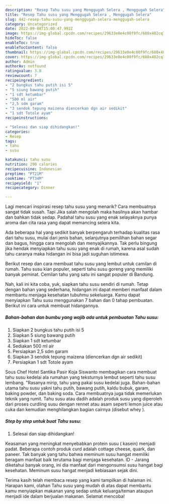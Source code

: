 ```yaml
---
description: "Resep Tahu susu yang Menggugah Selera , Menggugah Selera"
title: "Resep Tahu susu yang Menggugah Selera , Menggugah Selera"
slug: 442-resep-tahu-susu-yang-menggugah-selera-menggugah-selera
category: Uncategorized
date: 2022-09-08T15:00:47.992Z
image: https://img-global.cpcdn.com/recipes/29633e0e4c00f9fc/680x482cq70/tahu-susu-foto-resep-utama.jpg
hideToc: false
enableToc: true
enableTocContent: false
thumbnail: https://img-global.cpcdn.com/recipes/29633e0e4c00f9fc/680x482cq70/tahu-susu-foto-resep-utama.jpg
cover: https://img-global.cpcdn.com/recipes/29633e0e4c00f9fc/680x482cq70/tahu-susu-foto-resep-utama.jpg
author: Admin
authorAv: notfound
ratingvalue: 3.8
reviewcount: 7
recipeingredient:
- "2 bungkus tahu putih isi 5"
- "5 siung bawang putih"
- "1 sdt ketumbar"
- "500 ml air"
- "2,5 sdm garam"
- "3 sendok tepung maizena diencerkan dgn air sedikit"
- "1 sdt Totole ayam"
recipeinstructions:

- "Selesai dan siap dihidangkan!"
categories:
- Resep
tags:
- tahu
- susu

katakunci: tahu susu 
nutrition: 290 calories
recipecuisine: Indonesian
preptime: "PT21M"
cooktime: "PT34M"
recipeyield: "1"
recipecategory: Dinner

---
```



Lagi mencari inspirasi resep tahu susu yang menarik? Cara membuatnya sangat tidak susah. Tapi Jika salah mengolah maka hasilnya akan hambar dan bahkan tidak sedap. Padahal tahu susu yang enak selayaknya punya aroma dan cita rasa yang dapat memancing selera kita.


Ada beberapa hal yang sedikit banyak berpengaruh terhadap kualitas rasa dari tahu susu, mulai dari jenis bahan, selanjutnya pemilihan bahan segar dan bagus, hingga cara mengolah dan menyajikannya. Tak perlu bingung jika hendak menyiapkan tahu susu yang enak di rumah, karena asal sudah tahu caranya maka hidangan ini bisa jadi suguhan istimewa.

Berikut resep dan cara membuat tahu susu yang lembut untuk camilan di rumah. Tahu susu kian populer, seperti tahu susu goreng yang memiliki banyak peminat. Cemilan tahu yang satu ini sangat populer di Bandung.


Nah, kali ini kita coba, yuk, siapkan tahu susu sendiri di rumah. Tetap dengan bahan yang sederhana, hidangan ini dapat memberi manfaat dalam membantu menjaga kesehatan tubuhmu sekeluarga. Kamu dapat menyiapkan Tahu susu menggunakan 7 bahan dan 0 tahap pembuatan. Berikut ini cara untuk membuat hidangannya.

<!--inarticleads1-->

##### Bahan-bahan dan bumbu yang wajib ada untuk pembuatan Tahu susu:

1. Siapkan 2 bungkus tahu putih isi 5
1. Siapkan 5 siung bawang putih
1. Siapkan 1 sdt ketumbar
1. Sediakan 500 ml air
1. Persiapkan 2,5 sdm garam
1. Siapkan 3 sendok tepung maizena (diencerkan dgn air sedikit)
1. Persiapkan 1 sdt Totole ayam


Sous Chef Hotel Santika Pasir Koja Siswanto membagikan cara membuat tahu susu kedelai ala rumahan yang teksturnya lembut seperti tahu susu lembang. &#34;Rasanya mirip, tahu yang pakai susu kedelai juga. Bahan-bahan utama tahu susu yakni tahu putih, bawang putih, kaldu bubuk, garam, baking powder, dan baking soda. Cara membuatnya juga tidak memerlukan teknik yang rumit. Tahu susu atau dadih adalah produk susu yang diperoleh dari proses curdling susu dengan rennet atau asam seperti lemon juice atau cuka dan kemudian menghilangkan bagian cairnya (disebut whey ). 

<!--inarticleads2-->

##### Step by step untuk buat Tahu susu:


1. Selesai dan siap dihidangkan!

Keasaman yang meningkat menyebabkan protein susu ( kasein) menjadi padat. Beberapa contoh produk curd adalah cottage cheese, quark, dan paneer. Tak banyak yang tahu bahwa meminum susu hangat memiliki beragam manfaat baik terutama bagi menjaga kesehatan. ID - Jarang diketahui banyak orang, ini dia manfaat dari mengonsumsi susu hangat bagi kesehatan. Meminum susu hangat menjadi kebiasaan sejak dini. 

Terima kasih telah membaca resep yang kami tampilkan di halaman ini. Harapan kami, olahan Tahu susu yang mudah di atas dapat membantu kamu menyiapkan makanan yang sedap untuk keluarga/teman ataupun menjadi ide dalam berjualan makanan. Selamat mencoba!
